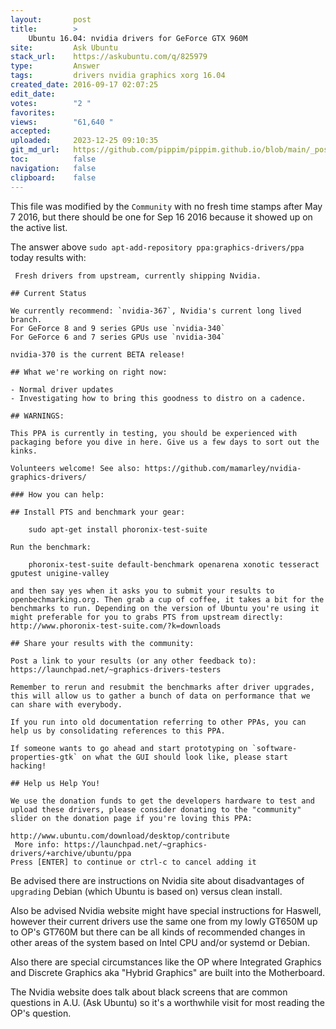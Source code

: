 ```yaml
---
layout:       post
title:        >
    Ubuntu 16.04: nvidia drivers for GeForce GTX 960M
site:         Ask Ubuntu
stack_url:    https://askubuntu.com/q/825979
type:         Answer
tags:         drivers nvidia graphics xorg 16.04
created_date: 2016-09-17 02:07:25
edit_date:    
votes:        "2 "
favorites:    
views:        "61,640 "
accepted:     
uploaded:     2023-12-25 09:10:35
git_md_url:   https://github.com/pippim/pippim.github.io/blob/main/_posts/2016/2016-09-17-Ubuntu-16.04_-nvidia-drivers-for-GeForce-GTX-960M.md
toc:          false
navigation:   false
clipboard:    false
---
```


This file was modified by the `Community` with no fresh time stamps after May 7 2016, but there should be one for Sep 16 2016 because it showed up on the active list.

The answer above `sudo apt-add-repository ppa:graphics-drivers/ppa` today results with:

``` 
 Fresh drivers from upstream, currently shipping Nvidia.

## Current Status

We currently recommend: `nvidia-367`, Nvidia's current long lived branch.
For GeForce 8 and 9 series GPUs use `nvidia-340`
For GeForce 6 and 7 series GPUs use `nvidia-304`

nvidia-370 is the current BETA release!

## What we're working on right now:

- Normal driver updates
- Investigating how to bring this goodness to distro on a cadence.

## WARNINGS:

This PPA is currently in testing, you should be experienced with packaging before you dive in here. Give us a few days to sort out the kinks.

Volunteers welcome! See also: https://github.com/mamarley/nvidia-graphics-drivers/

### How you can help:

## Install PTS and benchmark your gear:

    sudo apt-get install phoronix-test-suite

Run the benchmark:

    phoronix-test-suite default-benchmark openarena xonotic tesseract gputest unigine-valley

and then say yes when it asks you to submit your results to openbechmarking.org. Then grab a cup of coffee, it takes a bit for the benchmarks to run. Depending on the version of Ubuntu you're using it might preferable for you to grabs PTS from upstream directly: http://www.phoronix-test-suite.com/?k=downloads

## Share your results with the community:

Post a link to your results (or any other feedback to): https://launchpad.net/~graphics-drivers-testers

Remember to rerun and resubmit the benchmarks after driver upgrades, this will allow us to gather a bunch of data on performance that we can share with everybody.

If you run into old documentation referring to other PPAs, you can help us by consolidating references to this PPA.

If someone wants to go ahead and start prototyping on `software-properties-gtk` on what the GUI should look like, please start hacking!

## Help us Help You!

We use the donation funds to get the developers hardware to test and upload these drivers, please consider donating to the "community" slider on the donation page if you're loving this PPA:

http://www.ubuntu.com/download/desktop/contribute
 More info: https://launchpad.net/~graphics-drivers/+archive/ubuntu/ppa
Press [ENTER] to continue or ctrl-c to cancel adding it
```

Be advised there are instructions on Nvidia site about disadvantages of `upgrading` Debian (which Ubuntu is based on) versus clean install.

Also be advised Nvidia website might have special instructions for Haswell, however their current drivers use the same one from my lowly GT650M up to OP's GT760M but there can be all kinds of recommended changes in other areas of the system based on Intel CPU and/or systemd or Debian.

Also there are special circumstances like the OP where Integrated Graphics and Discrete Graphics aka "Hybrid Graphics" are built into the Motherboard.

The Nvidia website does talk about black screens that are common questions in A.U. (Ask Ubuntu) so it's a worthwhile visit for most reading the OP's question.
